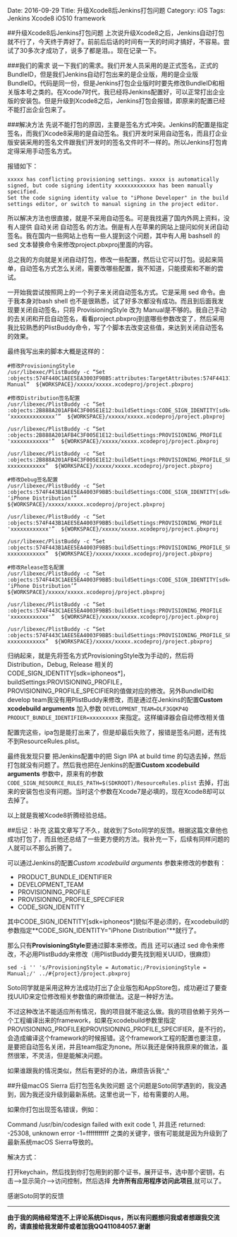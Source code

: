 Date: 2016-09-29
Title: 升级Xcode8后Jenkins打包问题
Category: iOS
Tags: Jenkins Xcode8 iOS10 framework

##升级Xcode8后Jenkins打包问题
上次说升级Xcode8之后，Jenkins自动打包就不行了，今天终于弄好了。前前后后话的时间有一天的时间才搞好，不容易。尝试了30多次才成功了，说多了都是泪。。现在记录一下。

###我们的需求
说一下我们的需求。我们开发人员采用的是正式签名，正式的BundleID，但是我们Jenkins自动打包出来的是企业版，用的是企业版BundleID。代码是同一份，但是Jenkins打包企业版时时要先修改BundleID和相关版本号之类的。在Xcode7时代，我已经将Jenkins配置好，可以正常打出企业版的安装包。但是升级到Xcode8之后，Jenkins打包会报错，即原来的配置已经不能打出企业包来了。

###解决方法
先说不能打包的原因，主要是签名方式冲突。Jenkins的配置是指定签名，而我们Xcode8采用的是自动签名。我们开发时采用自动签名，而且打企业版安装采用的签名文件跟我们开发时的签名文件时不一样的。所以Jenkins打包肯定得采用手动签名方式。

报错如下：

````
xxxxx has conflicting provisioning settings. xxxxx is automatically signed, but code signing identity xxxxxxxxxxxxx has been manually specified. 
Set the code signing identity value to "iPhone Developer" in the build settings editor, or switch to manual signing in the project editor.
````

所以解决方法也很直接，就是不采用自动签名。可是我找遍了国内外网上资料，没有人提供 自动关闭 自动签名 的方法。倒是有人在苹果的网站上提问如何关闭自动签名。我在国内一些网站上也有一些人提到这个问题，其中有人用 bashsell 的sed 文本替换命令来修改project.pbxproj里面的内容。

总之我的方向就是关闭自动打包，修改一些配置，然后让它可以打包。说起来简单，自动签名方式怎么关闭，需要改哪些配置，我不知道，只能摸索和不断的尝试。

一开始我尝试按照网上的一个列子来关闭自动签名方式。它是采用 sed 命令。由于我本身对bash shell 也不是很熟悉，试了好多次都没有成功。而且到后面我发现要关闭自动签名，只将 ProvisioningStyle 改为 Manual是不够的。我自己手动的去关闭和开启自动签名，看看project.pbxproj到底哪些参数改变了，然后采用我比较熟悉的PlistBuddy命令，写了个脚本去改变这些值，来达到关闭自动签名的效果。

最终我写出来的脚本大概是这样的：


```` 
#修改ProvisioningStyle 
/usr/libexec/PlistBuddy -c “Set :objects:574F440C1AEE5EA3003F9BB5:attributes:TargetAttributes:574F44131AEE5EA3003F9BB5:ProvisioningStyle Manual”  ${WORKSPACE}/xxxxx/xxxxx.xcodeproj/project.pbxproj

#修改Distribution签名配置
/usr/libexec/PlistBuddy -c “Set :objects:2B888A201AFB4C3F005E1E12:buildSettings:CODE_SIGN_IDENTITY[sdk=iphoneos*] ‘xxxxxxxxxxxxxx’”  ${WORKSPACE}/xxxxx/xxxxx.xcodeproj/project.pbxproj

/usr/libexec/PlistBuddy -c “Set :objects:2B888A201AFB4C3F005E1E12:buildSettings:PROVISIONING_PROFILE  'xxxxxxxxxxxx'”  ${WORKSPACE}/xxxxx/xxxxx.xcodeproj/project.pbxproj

/usr/libexec/PlistBuddy -c “Set :objects:2B888A201AFB4C3F005E1E12:buildSettings:PROVISIONING_PROFILE_SPECIFIER xxxxxxxxxxxx”  ${WORKSPACE}/xxxxx/xxxxx.xcodeproj/project.pbxproj

#修改Debug签名配置
/usr/libexec/PlistBuddy -c “Set :objects:574F443B1AEE5EA4003F9BB5:buildSettings:CODE_SIGN_IDENTITY[sdk=iphoneos*] ‘iPhone Distribution’”  ${WORKSPACE}/xxxxx/xxxxx.xcodeproj/project.pbxproj

/usr/libexec/PlistBuddy -c “Set :objects:574F443B1AEE5EA4003F9BB5:buildSettings:PROVISIONING_PROFILE  'xxxxxxxxxxxx'”  ${WORKSPACE}/xxxxx/xxxxx.xcodeproj/project.pbxproj

/usr/libexec/PlistBuddy -c “Set :objects:574F443B1AEE5EA4003F9BB5:buildSettings:PROVISIONING_PROFILE_SPECIFIER xxxxxxxxxxxx”  ${WORKSPACE}/xxxxx/xxxxx.xcodeproj/project.pbxproj

#修改Release签名配置
/usr/libexec/PlistBuddy -c “Set :objects:574F443C1AEE5EA4003F9BB5:buildSettings:CODE_SIGN_IDENTITY[sdk=iphoneos*] ‘iPhone Distribution’”  ${WORKSPACE}/xxxxx/xxxxx.xcodeproj/project.pbxproj

/usr/libexec/PlistBuddy -c “Set :objects:574F443C1AEE5EA4003F9BB5:buildSettings:PROVISIONING_PROFILE  'xxxxxxxxxxxx'”  ${WORKSPACE}/xxxxx/xxxxx.xcodeproj/project.pbxproj

/usr/libexec/PlistBuddy -c “Set :objects:574F443C1AEE5EA4003F9BB5:buildSettings:PROVISIONING_PROFILE_SPECIFIER xxxxxxxxxxxx”  ${WORKSPACE}/xxxxx/xxxxx.xcodeproj/project.pbxproj
````
归纳起来，就是先将签名方式ProvisioningStyle改为手动的，然后将Distribution，Debug, Release 相关的CODE_SIGN_IDENTITY[sdk=iphoneos*]，buildSettings:PROVISIONING_PROFILE，PROVISIONING_PROFILE_SPECIFIER的值做对应的修改。另外BundleID和develop team我没有用PlistBuddy来修改，而是通过在Jenkins的配置**Custom xcodebuild arguments** 加入参数 `DEVELOPMENT_TEAM=DLF3GQKP4Q PRODUCT_BUNDLE_IDENTIFIER=xxxxxxxxx` 来指定。这样编译器会自动修改相关值

配置完这些，ipa包是能打出来了，但是却最后失败了，报错是签名问题，还有找不到ResourceRules.plist。

最终我发现只要 把Jenkins配置中的把 Sign IPA at build time 的勾选去掉，然后打包就没有问题了。然后我也把在Jenkins的配置**Custom xcodebuild arguments** 参数中，原来有的参数 `CODE_SIGN_RESOURCE_RULES_PATH=$(SDKROOT)/ResourceRules.plist` 去掉，打出来的安装包也没有问题。当时这个参数在Xcode7是必填的，现在Xcode8却可以去掉了。

以上就是我被Xcode8折腾经验总结。

##后记：补充
这篇文章写了不久，就收到了Soto同学的反馈。根据这篇文章他也成功打包了，而且他还总结了一些更方便的方法。我补充一下，后续有同样问题的人就可以不那么折腾了。

可以通过Jenkins的配置*Custom xcodebuild arguments* 参数来修改的参数有：

* PRODUCT_BUNDLE_IDENTIFIER
* DEVELOPMENT_TEAM
* PROVISIONING_PROFILE
* PROVISIONING_PROFILE_SPECIFIER
* CODE_SIGN_IDENTITY

其中CODE_SIGN_IDENTITY[sdk=iphoneos*]貌似不是必须的，在xcodebuild的参数指定**CODE_SIGN_IDENTITY="iPhone Distribution"**就行了。

那么只有**ProvisioningStyle**要通过脚本来修改。而且 还可以通过 sed 命令来修改，不必用PlistBuddy来修改（用PlistBuddy要先找到相关UUID，很麻烦）

````
sed -i '' 's/ProvisioningStyle = Automatic;/ProvisioningStyle = Manual;/' ../#{project}/project.pbxproj
````
Soto同学就是采用这种方法成功打出了企业版包和AppStore包，成功避过了要查找UUID来定位修改相关参数值的麻烦做法。这是一种好方法。

不过这种改法不能适应所有情况，我的项目就不能这么做。我的项目依赖于另外一个工程编译出来的framework，如果在xcodebuild参数里指定PROVISIONING_PROFILE和PROVISIONING_PROFILE_SPECIFIER，是不行的，会造成编译这个framework的时候报错。这个framework工程的配置也要注意，是要把自动签名关闭，并且team指定为none。所以我还是保持我原来的做法，虽然很笨，不灵活，但是能解决问题。

如果谁跟我的情况类似，然后有更好的办法，麻烦告诉我^_^

##升级macOS Sierra 后打包签名失败问题
这个问题是Soto同学遇到的，我没遇到，因为我还没升级到最新系统。这里也说一下，给有需要的人用。

如果你打包出现签名错误，例如：

Command /usr/bin/codesign failed with exit code 1, 并且还 returned: -25308, unknown error -1=fffffffffff 之类的关键字，很有可能就是因为升级到了最新系统macOS Sierra导致的。

解决方式：

打开keychain，然后找到你打包用到的那个证书，展开证书，选中那个密钥，右击-->显示简介-->访问控制，然后选择 **允许所有应用程序访问此项目**,就可以了。

感谢Soto同学的反馈


-----
**由于我的网络经常连不上评论系统Disqus，所以有问题想问我或者想跟我交流的，请直接给我发邮件或者加我QQ411084057.谢谢**